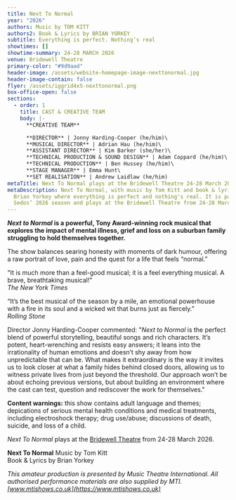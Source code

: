 ```yaml
---
title: Next To Normal
year: "2026"
authors: Music by TOM KITT
authors2: Book & Lyrics by BRIAN YORKEY
subtitle: Everything is perfect. Nothing’s real
showtimes: []
showtime-summary: 24-28 MARCH 2026
venue: Bridewell Theatre
primary-color: "#9d9aad"
header-image: /assets/website-homepage-image-nexttonormal.jpg
header-image-contain: false
flyer: /assets/iggrid4x5-nexttonormal.png
box-office-open: false
sections:
  - order: 1
    title: CAST & CREATIVE TEAM
    body: |-
      **CREATIVE TEAM**

      **DIRECTOR** | Jonny Harding-Cooper (he/him)\
      **MUSICAL DIRECTOR** | Adrian Hau (he/him)\
      **ASSISTANT DIRECTOR** | Kim Barker (she/her)\
      **TECHNICAL PRODUCTION & SOUND DESIGN** | Adam Coppard (he/him)\
      **TECHNICAL PRODUCTION** | Ben Hussey (he/him)\
      **STAGE MANAGER** | Emma Hunt\
      **SET REALISATION** | Andrew Laidlaw (he/him)
metaTitle: Next To Normal plays at the Bridewell Theatre 24-28 March 2026
metaDescription: Next To Normal, with music by Tom Kitt and book & lyrics by
  Brian Yorkey where everything is perfect and nothing's real. It is part of
  Sedos’ 2026 season and plays at the Bridewell Theatre from 24-28 March 2026
---
```

***Next to Normal* is a powerful, Tony Award-winning rock musical that explores the impact of mental illness, grief and loss on a suburban family struggling to hold themselves together.** 

The show balances searing honesty with moments of dark humour, offering a raw portrait of love, pain and the quest for a life that feels “normal.”

"It is much more than a feel-good musical; it is a feel everything musical. A brave, breathtaking musical!"\
*The New York Times*

“It’s the best musical of the season by a mile, an emotional powerhouse with a fire in its soul and a wicked wit that burns just as fiercely.”\
*Rolling Stone*

Director Jonny Harding-Cooper commented: "*Next to Normal* is the perfect blend of powerful storytelling, beautiful songs and rich characters. It’s potent, heart-wrenching and resists easy answers; it leans into the irrationality of human emotions and doesn’t shy away from how unpredictable that can be. What makes it extraordinary is the way it invites us to look closer at what a family hides behind closed doors, allowing us to witness private lives from just beyond the threshold. Our approach won’t be about echoing previous versions, but about building an environment where the cast can test, question and rediscover the work for themselves."

**Content warnings:** this show contains adult language and themes; depications of serious mental health conditions and medical treatments, including electroshock therapy; drug use/abuse; discussions of death, suicide, and loss of a child.

*Next To Normal* plays at the [Bridewell Theatre](https://www.sedos.co.uk/venues/bridewell) from 24-28 March 2026.

**Next To Normal**
Music by Tom Kitt\
Book & Lyrics by Brian Yorkey

*This amateur production is presented by Music Theatre International. All authorised performance materials are also supplied by MTI. [www.mtishows.co.uk](https://www.mtishows.co.uk)*
